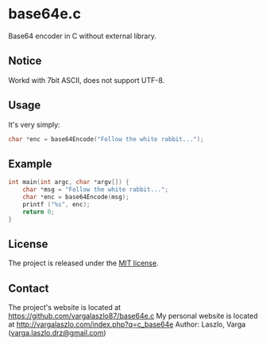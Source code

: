 # base64e.c
Base64 encoder in C without external library. 

## Notice
Workd with 7bit ASCII, does not support UTF-8.

## Usage
It's very simply:
```C
char *enc = base64Encode("Follow the white rabbit...");
```

## Example
```C
int main(int argc, char *argv[]) {
	char *msg = "Follow the white rabbit...";
	char *enc = base64Encode(msg);
	printf ("%s", enc);
	return 0;
}
```

## License
The project is released under the [MIT license](http://www.opensource.org/licenses/MIT).

## Contact
The project's website is located at https://github.com/vargalaszlo87/base64e.c
My personal website is located at http://vargalaszlo.com/index.php?q=c_base64e
Author: Laszlo, Varga (varga.laszlo.drz@gmail.com)
